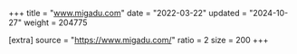 +++
title = "www.migadu.com"
date = "2022-03-22"
updated = "2024-10-27"
weight = 204775

[extra]
source = "https://www.migadu.com/"
ratio = 2
size = 200
+++
